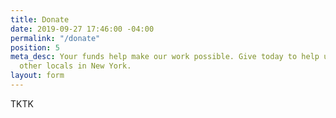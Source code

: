 ```yaml
---
title: Donate
date: 2019-09-27 17:46:00 -04:00
permalink: "/donate"
position: 5
meta_desc: Your funds help make our work possible. Give today to help us connect with
  other locals in New York.
layout: form
---
```


TKTK
